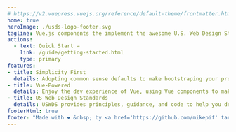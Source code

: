 ```yaml
---
# https://v2.vuepress.vuejs.org/reference/default-theme/frontmatter.html
home: true
heroImage: ./usds-logo-footer.svg
tagline: Vue.js components the implement the awesome U.S. Web Design Standards.
actions:
  - text: Quick Start →
    link: /guide/getting-started.html
    type: primary    
features:
- title: Simplicity First
  details: Adopting common sense defaults to make bootstraping your project using the U.S. Web Design Standards nice and simple!
- title: Vue-Powered
  details: Enjoy the dev experience of Vue, using Vue components to make your life easier and build super fast websites.
- title: US Web Design Standards
  details: USWDS provides principles, guidance, and code to help you design and build accessible, mobile-friendly government websites and digital services.
footerHtml: true
footer: "Made with ❤️ &nbsp; by <a href='https://github.com/mikepif' target='_blank'>Mike Pritchard</a> @ <a href='https://usds.gov' target='_blank'>USDS</a>"
---
```


